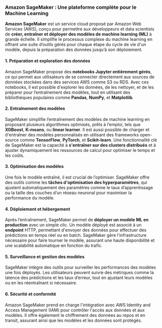 ### Amazon SageMaker : Une plateforme complète pour le Machine Learning

**Amazon SageMaker** est un service cloud proposé par Amazon Web Services (AWS), conçu pour permettre aux développeurs et data scientists de **créer, entraîner et déployer des modèles de machine learning (ML)** à grande échelle. Il simplifie le processus complexe du machine learning en offrant une suite d’outils gérés pour chaque étape du cycle de vie d'un modèle, depuis la préparation des données jusqu’à son déploiement.

#### 1. **Préparation et exploration des données**
Amazon SageMaker propose des **notebooks Jupyter entièrement gérés**, ce qui permet aux utilisateurs de se connecter directement aux sources de données stockées dans des services AWS comme S3 ou RDS. Avec ces notebooks, il est possible d'explorer les données, de les nettoyer, et de les préparer pour l’entraînement des modèles, tout en utilisant des bibliothèques populaires comme **Pandas**, **NumPy**, et **Matplotlib**.

#### 2. **Entraînement des modèles**
SageMaker simplifie l’entraînement des modèles de machine learning en proposant plusieurs algorithmes optimisés, prêts à l’emploi, tels que **XGBoost**, **K-means**, ou **linear learner**. Il est aussi possible de charger et d'entraîner des modèles personnalisés en utilisant des frameworks open-source comme **TensorFlow**, **PyTorch**, et **Scikit-learn**. Une fonctionnalité clé de SageMaker est la capacité à **s'entraîner sur des clusters distribués** et à ajuster dynamiquement les ressources de calcul pour optimiser le temps et les coûts.

#### 3. **Optimisation des modèles**
Une fois le modèle entraîné, il est crucial de l’optimiser. SageMaker offre des outils comme les **tâches d'optimisation des hyperparamètres**, qui ajustent automatiquement des paramètres comme le taux d’apprentissage ou la taille des couches d’un réseau neuronal pour maximiser la performance du modèle.

#### 4. **Déploiement et hébergement**
Après l’entraînement, SageMaker permet de **déployer un modèle ML en production** avec un simple clic. Un modèle déployé est associé à un **endpoint** HTTP, permettant d'envoyer des données pour effectuer des prédictions en temps réel ou en batch. SageMaker gère l'infrastructure nécessaire pour faire tourner le modèle, assurant une haute disponibilité et une scalabilité automatique en fonction du trafic.

#### 5. **Surveillance et gestion des modèles**
SageMaker intègre des outils pour surveiller les performances des modèles une fois déployés. Les utilisateurs peuvent suivre des métriques comme la latence des prédictions et les taux d’erreur, tout en ajustant leurs modèles ou en les réentraînant si nécessaire.

#### 6. **Sécurité et conformité**
Amazon SageMaker prend en charge l'intégration avec AWS Identity and Access Management (IAM) pour contrôler l'accès aux données et aux modèles. Il offre également le chiffrement des données au repos et en transit, assurant ainsi que les modèles et les données sont protégés.